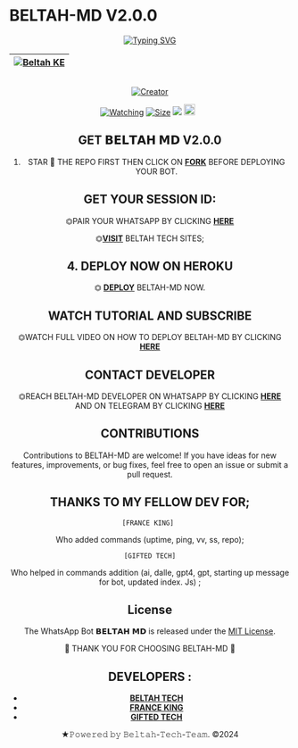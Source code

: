 # BELTAH-MD V2.0.0

<div align="center">
<a href="https://git.io/typing-svg"><img src="https://readme-typing-svg.demolab.com?font=Black+Ops+One&size=50&pause=1000&color=1BAFBAFF&center=true&width=910&height=100&lines=𝗕𝗘𝗟𝗧𝗔𝗛+𝗠𝗗;A+WHATSAPP+BOT;CREATED+BY+BELTAH+TECH" alt="Typing SVG" /></a>
  </p>
<div align="center">

| [![Beltah KE](https://telegra.ph/file/dcce2ddee6cc7597c859a.jpg?lenght=50width=50)](https://github.com/Beltahmd)|
|----|

<p align="center">
  <a href="#"><img src="http://readme-typing-svg.herokuapp.com?color=d1fa02&center=true&vCenter=true&multiline=false&lines=BELTAH-MD+IS+A+SIMPLE+BOT" alt="">
</p>
<p align="center">
<a href="#"><img title="Creator" src="https://img.shields.io/badge/Creator-BELTAH TECH-red.svg?style=for-the-badge&logo=github"></a>
</p>
<p align="center">

<a href="https://github.com/Beltahmd/beltah-md/watchers"><img title="Watching" src="https://img.shields.io/github/watchers/Beltahmd/beltah-md?label=Watchers&color=red&style=flat-square"></a>
<a href="https://github.com/Beltahmd/beltah-md/"><img title="Size" src="https://img.shields.io/github/repo-size/AlipBot/Api-Alpis?style=flat-square&color=darkred"></a>
<a href="https://hits.seeyoufarm.com"><img src="https://hits.seeyoufarm.com/api/count/incr/badge.svg?url=https://github.com/Beltahmd/beltah-md/%2Fhit-counter&count_bg=%2379C83D&title_bg=%23555555&icon=probot.svg&icon_color=%2304FF00&title=hits&edge_flat=false"/></a>
<a href="https://github.com/Beltahmd/beltah-md/graphs/commit-activity"><img height="20" src="https://img.shields.io/badge/Maintained-No-red.svg"></a>&nbsp;&nbsp;
</p>

## GET 𝗕𝗘𝗟𝗧𝗔𝗛 𝗠𝗗 V2.0.0

1. STAR 🌟 THE REPO FIRST THEN CLICK ON **[FORK](https://github.com/Beltahmd/beltah-md/fork)** BEFORE DEPLOYING YOUR BOT.


## GET YOUR SESSION ID: 

⏣PAIR YOUR WHATSAPP BY CLICKING [**HERE**](https://beltah-pairing-code-b11a94d6c0f0.herokuapp.com/pair) 

⏣[**VISIT**](https://beltah-pairing-code-b11a94d6c0f0.herokuapp.com/) BELTAH TECH SITES; <br>


## 4. DEPLOY NOW ON HEROKU 
    
⏣ [**DEPLOY**](https://dashboard.heroku.com/new?template=https://github.com/Beltahmd/beltah-md) BELTAH-MD NOW. 

 ## WATCH TUTORIAL AND SUBSCRIBE

⏣WATCH FULL VIDEO ON HOW TO DEPLOY BELTAH-MD BY CLICKING  [**HERE**](https://www.youtube.com/@Beltahtech2024) 

 

 ## CONTACT DEVELOPER

⏣REACH BELTAH-MD DEVELOPER ON WHATSAPP BY CLICKING  [**HERE**](https://wa.me/254114141192)  AND ON TELEGRAM BY CLICKING  [**HERE**](https://t.me/beltah254) 

## CONTRIBUTIONS

Contributions to BELTAH-MD are welcome! If you have ideas for new features, improvements, or bug fixes, feel free to open an issue or submit a pull request. <br>

  ## THANKS TO MY FELLOW DEV FOR;

    [FRANCE KING] 
    
Who added commands (uptime, ping, vv, ss, repo); <br>

    [GIFTED TECH]
    
Who helped in commands addition 
(ai, dalle, gpt4, gpt, starting up message for bot, updated index. Js) ;

## License

The WhatsApp Bot 𝗕𝗘𝗟𝗧𝗔𝗛 𝗠𝗗 is released under the [MIT License](https://opensource.org/licenses/MIT).

🌟 THANK YOU FOR CHOOSING BELTAH-MD 🌟

## DEVELOPERS :

- [**BELTAH TECH**](https://github.com/Beltahmd)
- [**FRANCE KING**](https://github.com/franceking1)
- [**GIFTED TECH**](https://github.com/mouricedevs)

★𝙿𝚘𝚠𝚎𝚛𝚎𝚍 𝚋𝚢 𝙱𝚎𝚕𝚝𝚊𝚑-𝚃𝚎𝚌𝚑-𝚃𝚎𝚊𝚖. ©2024
